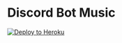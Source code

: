 # Discord Bot Music



[![Deploy to Heroku](https://cdn.discordapp.com/attachments/568021455732867092/572368743615823873/index.jpg)](https://heroku.com/deploy)


